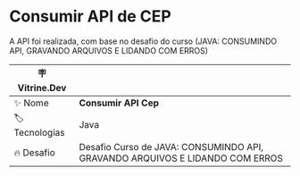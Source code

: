 # Consumir API de CEP 

A API foi realizada, com base no desafio do curso (JAVA: CONSUMINDO API, GRAVANDO ARQUIVOS E LIDANDO COM ERROS)

| :placard: Vitrine.Dev |     |
| -------------  | --- |
| :sparkles: Nome        | **Consumir API Cep**
| :label: Tecnologias | Java
| :fire: Desafio     | Desafio Curso de JAVA: CONSUMINDO API, GRAVANDO ARQUIVOS E LIDANDO COM ERROS



